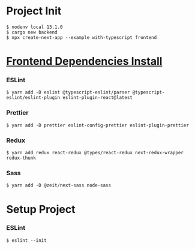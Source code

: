 # Project Init
`$ nodenv local 13.1.0`  
`$ cargo new backend`  
`$ npx create-next-app --example with-typescript frontend`

# [Frontend Dependencies Install](https://qiita.com/yohei_nakamura/items/2365682720ffd2fb3424)
### ESLint
`$ yarn add -D eslint @typescript-eslint/parser @typescript-eslint/eslint-plugin eslint-plugin-react@latest`
### Prettier
`$ yarn add -D prettier eslint-config-prettier eslint-plugin-prettier`
### Redux
`$ yarn add redux react-redux @types/react-redux next-redux-wrapper redux-thunk`
### Sass
`$ yarn add -D @zeit/next-sass node-sass`

# Setup Project
### ESLint
`$ eslint --init`
